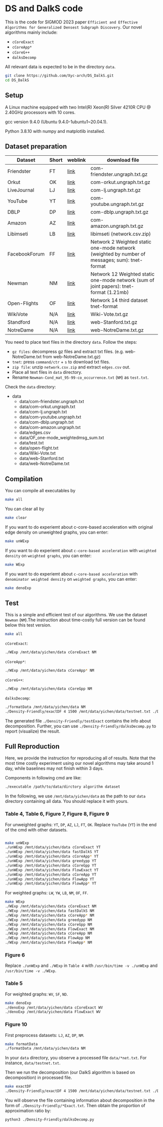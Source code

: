 # DS and DalkS code

This is the code for SIGMOD 2023 paper `Efficient and Effective Algorithms for Generalized Densest Subgraph Discovery`. Our novel algorithms mainly include:

- `cCoreExact`
- `cCoreApp*`
- `cCoreG++`
- `dalksDecomp`

All relevant data is expected to be in the directory `data`.

```sh
git clone https://github.com/Xyc-arch/DS_DalkS.git
cd DS_DalkS
```

## Setup

A Linux machine equipped with two Intel(R) Xeon(R) Silver 4210R CPU @ 2.40GHz processors with 10 cores.

gcc version 9.4.0 (Ubuntu 9.4.0-1ubuntu1~20.04.1).

Python 3.8.10 with numpy and matplotlib installed.


## Dataset preparation

|  Dataset  |  Short  |  weblink  |  download file  | 
| --------- | ------- | --------- | --------------- | 
| Friendster | FT | [link](https://snap.stanford.edu/data/com-Friendster.html) | com-friendster.ungraph.txt.gz | 
| Orkut | OK | [link](https://snap.stanford.edu/data/com-Orkut.html) | com-orkut.ungraph.txt.gz |
| LiveJournal | LJ | [link](https://snap.stanford.edu/data/com-LiveJournal.html) | com-lj.ungraph.txt.gz |
| YouTube | YT | [link](https://snap.stanford.edu/data/com-Youtube.html) | com-youtube.ungraph.txt.gz |
| DBLP | DP | [link](https://snap.stanford.edu/data/com-DBLP.html) | com-dblp.ungraph.txt.gz |
| Amazon | AZ | [link](https://snap.stanford.edu/data/com-Amazon.html) | com-amazon.ungraph.txt.gz |
| Libimseti | LB | [link](https://networks.skewed.de/net/libimseti) | libimseti (network.csv.zip) |
| FacebookForum | FF | [link](https://toreopsahl.com/datasets/) | Network 2 Weighted static one-mode network (weighted by number of messages; sum): tnet-format |
| Newman | NM | [link](https://toreopsahl.com/datasets/) | Network 12 Weighted static one-mode network (sum of joint papers): tnet-format (1.21mb) |
| Open-Flights| OF | [link](https://toreopsahl.com/datasets/) | Network 14 third dataset tnet-format |
| WikiVote | N/A | [link](https://snap.stanford.edu/data/wiki-Vote.html) | Wiki-Vote.txt.gz |
| Standford | N/A | [link](https://snap.stanford.edu/data/web-Stanford.html) | web-Stanford.txt.gz |
| NotreDame | N/A | [link](https://snap.stanford.edu/data/web-NotreDame.html) | web-NotreDame.txt.gz |

You need to place text files in the directory `data`. Follow the steps:

- `gz files`: decompress gz files and extract txt files. (e.g. web-NotreDame.txt from web-NotreDame.txt.gz)
- `tnet`: press `command/ctr` + `s` to download txt files.
- `zip file`: unzip `network.csv.zip` and extract `edges.csv` out.
- Place all text files in `data` directory.
- Rename `Newman-Cond_mat_95-99-co_occurrence.txt` (`NM`) as `test.txt`.

Check the `data` directory:


 * data
    * data/com-friendster.ungraph.txt
    * data/com-orkut.ungraph.txt
    * data/com-lj.ungraph.txt
    * data/com-youtube.ungraph.txt
    * data/com-dblp.ungraph.txt
    * data/com-amazon.ungraph.txt
    * data/edges.csv
    * data/OF_one-mode_weightedmsg_sum.txt
    * data/test.txt
    * data/open-flight.txt
    * data/Wiki-Vote.txt
    * data/web-Stanford.txt
    * data/web-NotreDame.txt



## Compilation

You can compile all executables by

```sh
make all
```

You can clear all by

```sh
make clear
```

If you want to do experiemt about c-core-based acceleration with original edge density on unweighted graphs, you can enter:

```sh
make unWExp
```

If you want to do experiemt about `c-core-based acceleration` with `weighted density` on `weighted graphs`, you can enter:

```sh
make WExp
```

If you want to do experiemt about `c-core-based acceleration` with `denominator weighted density` on `weighted graphs`, you can enter:

```sh
make denoExp
```

## Test 

This is a simple and efficient test of our algorithms. We use the dataset `Newman` (`NM`).The instruction about time-costly full version can be found below this test version.

```sh
make all
```

`cCoreExact`:

```sh
./WExp /mnt/data/yichen/data cCoreExact NM
```

`cCoreApp*`:

```sh
./WExp /mnt/data/yichen/data cCoreApp* NM
```

`cCoreG++`:

```sh
./WExp /mnt/data/yichen/data cCoreGpp NM
```

`dalksDecomp`:

```sh
./formatData /mnt/data/yichen/data NM
./Density-Friendly/exactDF 4 1500 /mnt/data/yichen/data/testnet.txt ./Density-Friendly/rates.txt ./Density-Friendly/pavafit.txt ./Density-Friendly/cuts.txt ./Density-Friendly/testExact.txt
```

The generated file `./Density-Friendly/testExact` contains the info about decomposition. Further, you can use `./Density-Friendly/dalksDecomp.py` to report (visualize) the result.


## Full Reproduction

Here, we provide the instruction for reproducing all of results. Note that the most time costly experiment using our novel algorithms may take around 1 day, while baselines may not finish within 3 days.

Components in following cmd are like:

```sh
./executable /path/to/data/dirctory algorithm dataset
```
In the following, we use `/mnt/data/yichen/data` as the path to our `data` directory containing all data. You should replace it with yours.


### Table 4, Table 6, Figure 7, Figure 8, Figure 9

For unweighted graphs: `YT`, `DP`, `AZ`, `LJ`, `FT`, `OK`. Replace `YouTube` (`YT`) in the end of the cmd with other datasets.
```sh

make unWExp
./unWExp /mnt/data/yichen/data cCoreExact YT
./unWExp /mnt/data/yichen/data fastDalkS YT
./unWExp /mnt/data/yichen/data cCoreApp* YT
./unWExp /mnt/data/yichen/data greedypp YT
./unWExp /mnt/data/yichen/data cCoreGpp YT
./unWExp /mnt/data/yichen/data FlowExact YT
./unWExp /mnt/data/yichen/data cCoreApp YT
./unWExp /mnt/data/yichen/data FlowApp YT
./unWExp /mnt/data/yichen/data FlowApp* YT
```

For weighted graphs: `LW`, `YW`, `LB`, `NM`, `OF`, `FF`.

```sh
make WExp
./WExp /mnt/data/yichen/data cCoreExact NM
./WExp /mnt/data/yichen/data fastDalkS NM
./WExp /mnt/data/yichen/data cCoreApp* NM
./WExp /mnt/data/yichen/data greedypp NM
./WExp /mnt/data/yichen/data cCoreGpp NM
./WExp /mnt/data/yichen/data FlowExact NM
./WExp /mnt/data/yichen/data cCoreApp NM
./WExp /mnt/data/yichen/data FlowApp NM
./WExp /mnt/data/yichen/data FlowApp* NM
```


### Figure 6

Replace `./unWExp` and `./WExp` in `Table 4` with `/usr/bin/time -v ./unWExp` and `/usr/bin/time -v ./WExp`.


### Table 5

For weighted graphs: `WV`, `SF`, `ND`.

```sh
make denoExp
./denoExp /mnt/data/yichen/data cCoreExact WV
./denoExp /mnt/data/yichen/data FlowExact WV
```


### Figure 10

First preprocess datasets: `LJ`, `AZ`, `DP`, `NM`.

```sh
make formatData
./formatData /mnt/data/yichen/data NM
```

In your `data` directory, you observe a processed file `data/*net.txt`. For instance, `data/testnet.txt`.

Then we run the decomposition (our DalkS algorithm is based on decomposition) in processed file.

```sh
make exactDF
./Density-Friendly/exactDF 4 1500 /mnt/data/yichen/data/testnet.txt ./Density-Friendly/rates.txt ./Density-Friendly/pavafit.txt ./Density-Friendly/cuts.txt ./Density-Friendly/testExact.txt
```

You will observe the file containing information about decomposition in the form of `./Density-Friendly/*Exact.txt`. Then obtain the proportion of approximation ratio by:

```sh
python3 ./Density-Friendly/dalksDecomp.py
```




